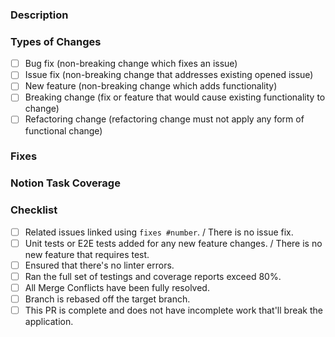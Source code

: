 <!-- Thank you for the Pull Request, but before you submit the PR, please ensure that the following template is being filled up! 🙏 -->

<!-- Provide a general summary of your changes in the Title above -->

### Description

<!-- Describe your changes in detail -->

### Types of Changes

<!-- What types of changes does your code introduce? Please tick all the boxes that apply: -->

- [ ] Bug fix (non-breaking change which fixes an issue)
- [ ] Issue fix (non-breaking change that addresses existing opened issue)
- [ ] New feature (non-breaking change which adds functionality)
- [ ] Breaking change (fix or feature that would cause existing functionality to change)
- [ ] Refactoring change (refactoring change must not apply any form of functional change)

### Fixes

<!-- If there's an issue fix involved in this PR, please link the related issues using `fixes #number`
fixes #5
fixes #11
fixes #15

N/A if not applicable.
-->

### Notion Task Coverage

<!-- List down the Notion tasks that are covered by this PR
- c-feat/recommendation
- c-feat/search
- c-fix/display-bug
- c-db/database-seeder
-->

### Checklist

<!-- All checkboxes must be ticked for a PR to be accepted. -->

- [ ] Related issues linked using `fixes #number`. / There is no issue fix.
- [ ] Unit tests or E2E tests added for any new feature changes. / There is no new feature that requires test.
- [ ] Ensured that there's no linter errors.
- [ ] Ran the full set of testings and coverage reports exceed 80%.
- [ ] All Merge Conflicts have been fully resolved.
- [ ] Branch is rebased off the target branch.
- [ ] This PR is complete and does not have incomplete work that'll break the application.

